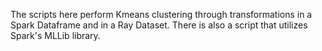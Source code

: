 The scripts here perform Kmeans clustering through transformations in a Spark Dataframe and in a Ray Dataset. There is also a script that utilizes Spark's MLLib library.
